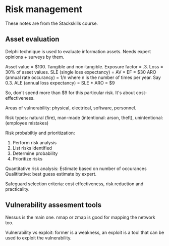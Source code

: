 # Risk management

These notes are from the Stackskills course.

## Asset evaluation

Delphi technique is used to evaluate information assets. Needs
expert opinions + surveys by them.

Asset value = $100. Tangible and non-tangible.
Exposure factor = .3.
Loss = 30% of asset values.
SLE (single loss expectancy) =  AV * EF = $30
ARO (annual rate occurancy) = 1/n where n is the number of times per year. Say 0.3.
ALE (annual loss expectancy) = SLE * ARO = $9

So, don't spend more than $9 for this particular risk. It's about cost-effectiveness.

Areas of vulnerability: physical, electrical, software, personnel.

Risk types: natural (fire), man-made (intentional: arson, theft), unintentional: (employee mistakes)

Risk probabiltiy and prioritization:

1. Perform risk analysis
2. List risks identified
3. Determine probability
4. Prioritize risks

Quantitative risk analysis: Estimate based on number of occurances
Qualititative: best guess estimate by expert.

Safeguard selection criteria: cost effectiveness, risk reduction and practicality.

## Vulnerability assesment tools

Nessus is the main one. nmap or zmap is good for mapping the network too.

Vulnerability vs exploit: former is a weakness, an exploit is a tool that can be used to exploit the vulnerability.